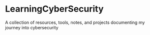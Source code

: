 # LearningCyberSecurity
A collection of resources, tools, notes, and projects documenting my journey into cybersecurity
